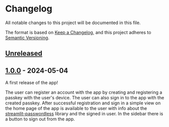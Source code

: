 # Changelog

All notable changes to this project will be documented in this file.

The format is based on [Keep a Changelog](https://keepachangelog.com/en/1.0.0/),
and this project adheres to [Semantic Versioning](https://semver.org/spec/v2.0.0.html).


## [Unreleased]


## [1.0.0] - 2024-05-04

A first release of the app!

The user can register an account with the app by creating and registering a passkey with the user's
device. The user can also sign in to the app with the created passkey. After successful registration
and sign in a simple view on the home page of the app is available to the user with info about the
[streamlit-passwordless](https://github.com/antonlydell/streamlit-passwordless) library and the
signed in user. In the sidebar there is a button to sign out from the app.


[Unreleased]: https://github.com/antonlydell/streamlit-passwordless-app/compare/v1.0.0...HEAD
[1.0.0]: https://github.com/antonlydell/streamlit-passwordless-app/releases/tag/v1.0.0
